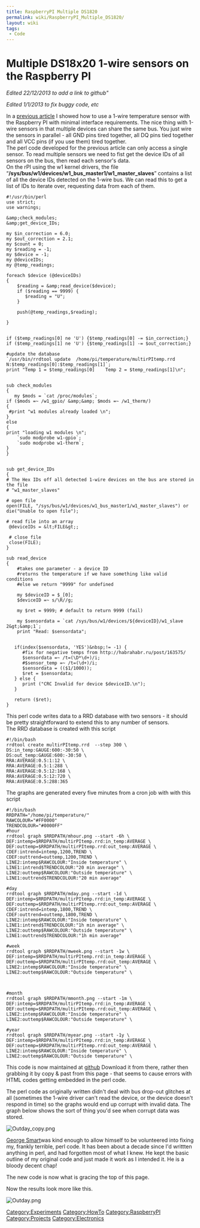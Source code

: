 ```yaml
---
title: RaspberryPI Multiple DS1820
permalink: wiki/RaspberryPI_Multiple_DS1820/
layout: wiki
tags:
 - Code
---
```


Multiple DS18x20 1-wire sensors on the Raspberry PI
===================================================

*Edited 22/12/2013 to add a link to github"*

*Edited 1/1/2013 to fix buggy code, etc*

In a [previous article](/wiki/RaspberryPI_DS1820 "wikilink") I showed how to
use a 1-wire temperature sensor with the Raspberry PI with minimal
interface requirements. The nice thing with 1-wire sensors in that
multiple devices can share the same bus. You just wire the sensors in
parallel - all GND pins tired together, all DQ pins tied together and
all VCC pins (if you use them) tired together.  
The perl code developed for the previous article can only access a
single sensor. To read multiple sensors we need to fist get the device
IDs of all sensors on the bus, then read each sensor's data.  
On the rPI using the w1 kernel drivers, the file
“**/sys/bus/w1/devices/w1\_bus\_master1/w1\_master\_slaves**” contains a
list of all the device IDs detected on the 1-wire bus. We can read this
to get a list of IDs to iterate over, requesting data from each of
them.  

    #!/usr/bin/perl
    use strict;
    use warnings;

    &amp;check_modules;
    &amp;get_device_IDs;

    my $in_correction = 6.0;
    my $out_correction = 2.1;
    my $count = 0;
    my $reading = -1;
    my $device = -1;
    my @deviceIDs;
    my @temp_readings;

    foreach $device (@deviceIDs)
    {
        $reading = &amp;read_device($device);
        if ($reading == 9999) {
           $reading = "U";
        }
                
        push(@temp_readings,$reading);
              
    }


    if ($temp_readings[0] ne 'U') {$temp_readings[0] -= $in_correction;}
    if ($temp_readings[1] ne 'U') {$temp_readings[1] -= $out_correction;}

    #update the database
    `/usr/bin/rrdtool update  /home/pi/temperature/multirPItemp.rrd N:$temp_readings[0]:$temp_readings[1]`;
    print "Temp 1 = $temp_readings[0]    Temp 2 = $temp_readings[1]\n";


    sub check_modules
    {
       my $mods = `cat /proc/modules`;
    if ($mods =~ /w1_gpio/ &amp;&amp; $mods =~ /w1_therm/)
    {
     #print "w1 modules already loaded \n";
    }
    else 
    {
    print "loading w1 modules \n";
        `sudo modprobe w1-gpio`;
        `sudo modprobe w1-therm`;
    } 
    }


    sub get_device_IDs
    {
    # The Hex IDs off all detected 1-wire devices on the bus are stored in the file
    # "w1_master_slaves"    

    # open file
    open(FILE, "/sys/bus/w1/devices/w1_bus_master1/w1_master_slaves") or die("Unable to open file");
     
    # read file into an array
     @deviceIDs = &lt;FILE&gt;;
     
     # close file 
     close(FILE);
    }

    sub read_device
    {
        #takes one parameter - a device ID
        #returns the temperature if we have something like valid conditions
        #else we return "9999" for undefined

        my $deviceID = $_[0];
        $deviceID =~ s/\R//g;
     
        my $ret = 9999; # default to return 9999 (fail)
       
        my $sensordata = `cat /sys/bus/w1/devices/${deviceID}/w1_slave 2&gt;&amp;1`;
        print "Read: $sensordata";


       if(index($sensordata, 'YES')&nbsp;!= -1) {
          #fix for negative temps from http://habrahabr.ru/post/163575/
          $sensordata =~ /t=(\D*\d+)/i;
          #$sensor_temp =~ /t=(\d+)/i;
          $sensordata = (($1/1000));
          $ret = $sensordata;
       } else {
          print ("CRC Invalid for device $deviceID.\n");
       }

       return ($ret);
    }

This perl code writes data to a RRD database with two sensors - it
should be pretty straightforward to extend this to any number of
sensors.  
The RRD database is created with this script  

    #!/bin/bash
    rrdtool create multirPItemp.rrd  --step 300 \
    DS:in_temp:GAUGE:600:-30:50 \
    DS:out_temp:GAUGE:600:-30:50 \
    RRA:AVERAGE:0.5:1:12 \
    RRA:AVERAGE:0.5:1:288 \
    RRA:AVERAGE:0.5:12:168 \
    RRA:AVERAGE:0.5:12:720 \
    RRA:AVERAGE:0.5:288:365

The graphs are generated every five minutes from a cron job with with
this script  

    #!/bin/bash
    RRDPATH="/home/pi/temperature/"
    RAWCOLOUR="#FF0000"
    TRENDCOLOUR="#0000FF"
    #hour
    rrdtool graph $RRDPATH/mhour.png --start -6h \
    DEF:intemp=$RRDPATH/multirPItemp.rrd:in_temp:AVERAGE \
    DEF:outtemp=$RRDPATH/multirPItemp.rrd:out_temp:AVERAGE \
    CDEF:intrend=intemp,1200,TREND \
    CDEF:outtrend=outtemp,1200,TREND \
    LINE2:intemp$RAWCOLOUR:"Inside temperature" \
    LINE1:intrend$TRENDCOLOUR:"20 min average" \
    LINE2:outtemp$RAWCOLOUR:"Outside temperature" \
    LINE1:outtrend$TRENDCOLOUR:"20 min average"

    #day
    rrdtool graph $RRDPATH/mday.png --start -1d \
    DEF:intemp=$RRDPATH/multirPItemp.rrd:in_temp:AVERAGE \
    DEF:outtemp=$RRDPATH/multirPItemp.rrd:out_temp:AVERAGE \
    CDEF:intrend=intemp,1800,TREND \
    CDEF:outtrend=outtemp,1800,TREND \
    LINE2:intemp$RAWCOLOUR:"Inside temperature" \
    LINE1:intrend$TRENDCOLOUR:"1h min average" \
    LINE2:outtemp$RAWCOLOUR:"Outside temperature" \
    LINE1:outtrend$TRENDCOLOUR:"1h min average"

    #week
    rrdtool graph $RRDPATH/mweek.png --start -1w \
    DEF:intemp=$RRDPATH/multirPItemp.rrd:in_temp:AVERAGE \
    DEF:outtemp=$RRDPATH/multirPItemp.rrd:out_temp:AVERAGE \
    LINE2:intemp$RAWCOLOUR:"Inside temperature" \
    LINE2:outtemp$RAWCOLOUR:"Outside temperature" \



    #month
    rrdtool graph $RRDPATH/mmonth.png --start -1m \
    DEF:intemp=$RRDPATH/multirPItemp.rrd:in_temp:AVERAGE \
    DEF:outtemp=$RRDPATH/multirPItemp.rrd:out_temp:AVERAGE \
    LINE2:intemp$RAWCOLOUR:"Inside temperature" \
    LINE2:outtemp$RAWCOLOUR:"Outside temperature" \

    #year
    rrdtool graph $RRDPATH/myear.png --start -1y \
    DEF:intemp=$RRDPATH/multirPItemp.rrd:in_temp:AVERAGE \
    DEF:outtemp=$RRDPATH/multirPItemp.rrd:out_temp:AVERAGE \
    LINE2:intemp$RAWCOLOUR:"Inside temperature" \
    LINE2:outtemp$RAWCOLOUR:"Outside temperature" \

This code is now maintained at
[github](https://github.com/g7uvw/rPI-multiDS18x20) Download it from
there, rather then grabbing it by copy & past from this page - that
seems to cause errors with HTML codes getting embedded in the perl code.

The perl code as originally written didn't deal with bus drop-out
glitches at all (sometimes the 1-wire driver can't read the device, or
the device doesn't respond in time) so the graphs would end up corrupt
with invalid data. The graph below shows the sort of thing you'd see
when corrupt data was stored.

![](Outday_copy.png "Outday_copy.png")

[George Smart](http://george-smart.co.uk)was kind enough to allow
himself to be volunteered into fixing my, frankly terrible, perl code.
It has been about a decade since I'd writtten anything in perl, and had
forgotten most of what I knew. He kept the basic outline of my original
code and just made it work as I intended it. He is a bloody decent chap!

The new code is now what is gracing the top of this page.

Now the results look more like this.

![](Outday.png "Outday.png")

<Category:Experiments> <Category:HowTo> <Category:RaspberryPI>
<Category:Projects> <Category:Electronics>
